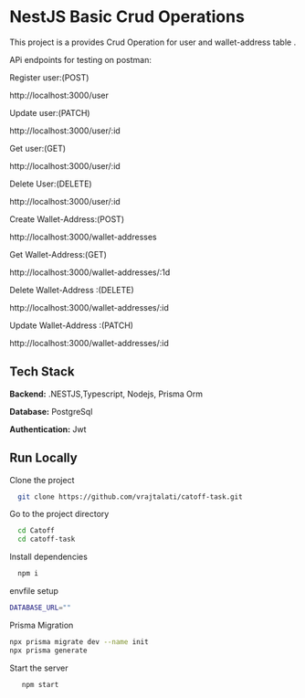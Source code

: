 
# NestJS Basic Crud Operations

This project is a provides Crud Operation for user and wallet-address table .

APi endpoints for testing on postman:

Register user:(POST)

http://localhost:3000/user


Update user:(PATCH)

http://localhost:3000/user/:id

Get user:(GET)

http://localhost:3000/user/:id

Delete User:(DELETE)

http://localhost:3000/user/:id


Create Wallet-Address:(POST)

http://localhost:3000/wallet-addresses

Get Wallet-Address:(GET)

http://localhost:3000/wallet-addresses/:1d

Delete Wallet-Address :(DELETE)

http://localhost:3000/wallet-addresses/:id

Update Wallet-Address :(PATCH) 

http://localhost:3000/wallet-addresses/:id




## Tech Stack

**Backend:** .NESTJS,Typescript, Nodejs, Prisma Orm
 
**Database:** PostgreSql

**Authentication:** Jwt 



## Run Locally

Clone the project

```bash
  git clone https://github.com/vrajtalati/catoff-task.git
```

Go to the project directory

```bash
  cd Catoff
  cd catoff-task
```

Install dependencies

```bash
  npm i
```
envfile setup
```bash
DATABASE_URL=""


```

 Prisma Migration
```bash
npx prisma migrate dev --name init                        
npx prisma generate
```


Start the server

```bash
   npm start
```

